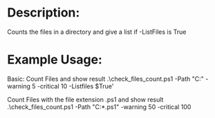 # Description:

Counts the files in a directory and give a list if -ListFiles is True

# Example Usage:
Basic: Count Files and show result
    .\check_files_count.ps1 -Path "C:\" -warning 5 -critical 10 -Listfiles $True'

Count Files with the file extension .ps1 and show result
    .\check_files_count.ps1 -Path "C:\*.ps1" -warning 50 -critical 100
